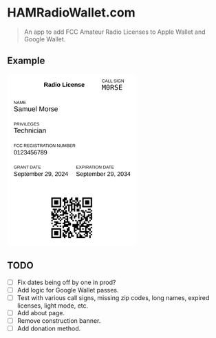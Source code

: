 # HAMRadioWallet.com

> An app to add FCC Amateur Radio Licenses to Apple Wallet and Google Wallet.

## Example

<img src="./public/apple_pass.svg" width="300" height="400" alt="Example Apple Wallet Pass"/>

## TODO

- [ ] Fix dates being off by one in prod?
- [ ] Add logic for Google Wallet passes.
- [ ] Test with various call signs, missing zip codes, long names, expired licenses, light mode, etc.
- [ ] Add about page.
- [ ] Remove construction banner.
- [ ] Add donation method.
